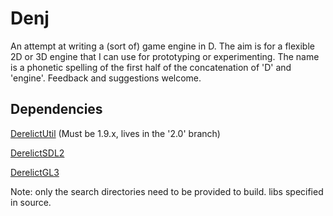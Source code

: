 Denj
====

An attempt at writing a (sort of) game engine in D. The aim is for a flexible 2D or 3D engine that I can use for prototyping or experimenting. The name is a phonetic spelling of the first half of the concatenation of 'D' and 'engine'.
Feedback and suggestions welcome.

Dependencies
------------

[DerelictUtil](https://github.com/DerelictOrg/DerelictUtil) (Must be 1.9.x, lives in the '2.0' branch)

[DerelictSDL2](https://github.com/DerelictOrg/DerelictSDL2)

[DerelictGL3](https://github.com/DerelictOrg/DerelictGL3)


Note: only the search directories need to be provided to build. libs specified in source.

